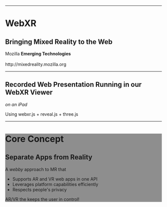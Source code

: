 <!-- .slide: data-background="resources/textures/logo-splash.png" data-transition="fade-in fade-out" -->
------

<!-- .slide: data-state="title" data-background="resources/textures/background-radial.jpeg" data-transition="fade-in fade-out" -->

<div class="talk-title">
	<h1>WebXR</h1>
	<h2>Bringing Mixed Reality to the Web</h2>
    <p class="talk-info">
		Mozilla <b>Emerging Technologies</b>
		<br>
		<br>
		http://mixedreality.mozilla.org<br>
    </p>
</div>

<!-- NOTES -->

------

<!-- .slide: data-state="xrslide "  data-transition="fade-in " -->

## Recorded Web Presentation Running in our WebXR Viewer</h2>
<p><em>on an iPad</em></p>
<p>Using webxr.js + reveal.js + three.js</p>

------

<!-- .slide: data-state="xrslide " data-transition="fade-out" -->

<div style="background: rgba(32, 32, 32, 0.5);">

<h1>Core Concept</h1>
<h2>Separate Apps from Reality</h2>

<p>A <i>webby</i> approach to MR that</p>

<ul>
<li> Supports AR and VR web apps in one API</li>
<li> Leverages platform capabilities efficiently</li>
<li> Respects people's privacy</li>
</ul>
AR/VR the keeps the user in control!

</div>
